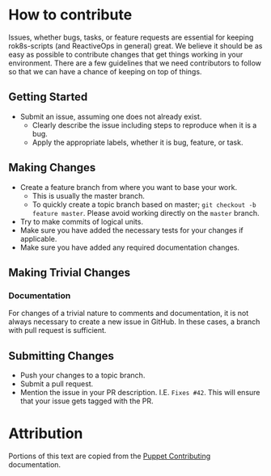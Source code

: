 # How to contribute

Issues, whether bugs, tasks, or feature requests are essential for keeping rok8s-scripts (and ReactiveOps in general) great.
We believe it should be as easy as possible to contribute changes that
get things working in your environment. There are a few guidelines that we
need contributors to follow so that we can have a chance of keeping on
top of things.

## Getting Started

* Submit an issue, assuming one does not already exist.
  * Clearly describe the issue including steps to reproduce when it is a bug.
  * Apply the appropriate labels, whether it is bug, feature, or task.

## Making Changes

* Create a feature branch from where you want to base your work.
  * This is usually the master branch.
  * To quickly create a topic branch based on master; `git checkout -b
    feature master`. Please avoid working directly on the
    `master` branch.
* Try to make commits of logical units.
* Make sure you have added the necessary tests for your changes if applicable.
* Make sure you have added any required documentation changes.

## Making Trivial Changes

### Documentation

For changes of a trivial nature to comments and documentation, it is not
always necessary to create a new issue in GitHub. In these cases, a branch with pull request is sufficient.

## Submitting Changes

* Push your changes to a topic branch.
* Submit a pull request.
* Mention the issue in your PR description. I.E. `Fixes #42`.  This will ensure that your issue gets tagged with the PR.


Attribution
===========
Portions of this text are copied from the [Puppet Contributing](https://github.com/puppetlabs/puppet/blob/master/CONTRIBUTING.md) documentation.
